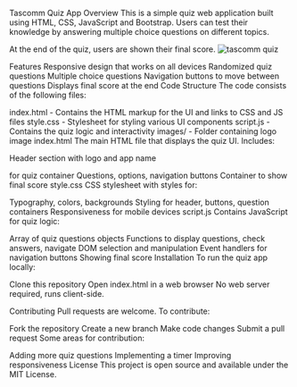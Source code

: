 Tascomm Quiz App
Overview
This is a simple quiz web application built using HTML, CSS, JavaScript and Bootstrap. Users can test their knowledge by answering multiple choice questions on different topics.

At the end of the quiz, users are shown their final score.
![tascomm quiz ](https://github.com/tasiecc/Tascomm_Quiz_System/assets/64579151/8077f993-602a-45ee-8e7c-c1a4c55f4937)


Features
Responsive design that works on all devices
Randomized quiz questions
Multiple choice questions
Navigation buttons to move between questions
Displays final score at the end
Code Structure
The code consists of the following files:

index.html - Contains the HTML markup for the UI and links to CSS and JS files
style.css - Stylesheet for styling various UI components
script.js - Contains the quiz logic and interactivity
images/ - Folder containing logo image
index.html
The main HTML file that displays the quiz UI. Includes:

Header section with logo and app name
<div> for quiz container
Questions, options, navigation buttons
Container to show final score
style.css
CSS stylesheet with styles for:

Typography, colors, backgrounds
Styling for header, buttons, question containers
Responsiveness for mobile devices
script.js
Contains JavaScript for quiz logic:

Array of quiz questions objects
Functions to display questions, check answers, navigate
DOM selection and manipulation
Event handlers for navigation buttons
Showing final score
Installation
To run the quiz app locally:

Clone this repository
Open index.html in a web browser
No web server required, runs client-side.

Contributing
Pull requests are welcome. To contribute:

Fork the repository
Create a new branch
Make code changes
Submit a pull request
Some areas for contribution:

Adding more quiz questions
Implementing a timer
Improving responsiveness
License
This project is open source and available under the MIT License.
